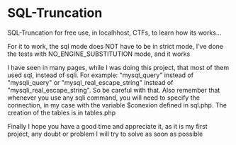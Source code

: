 # SQL-Truncation
SQL-Truncation for free use, in localhhost, CTFs, to learn how its works...

For it to work, the sql mode does NOT have to be in strict mode, I've done the tests with NO_ENGINE_SUBSTITUTION mode, and it works

I have seen in many pages, while I was doing this project, that most of them used sql, instead of sqli. For example:
"mysql_query" instead of "mysqli_query" or "mysql_real_escape_string" instead of "mysqli_real_escape_string". So be careful with that. Also remember that whenever you use any sqli command, you will need to specify the connection, in my case with the variable $conexion defined in sql.php. The creation of the tables is in tables.php

Finally I hope you have a good time and appreciate it, as it is my first project, any doubt or problem I will try to solve as soon as possible


